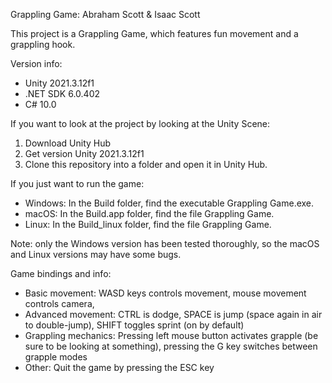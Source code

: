 Grappling Game: Abraham Scott & Isaac Scott

This project is a Grappling Game, which features fun movement and a grappling hook.

Version info:
- Unity 2021.3.12f1
- .NET SDK 6.0.402
- C# 10.0

If you want to look at the project by looking at the Unity Scene:
1. Download Unity Hub
2. Get version Unity 2021.3.12f1
3. Clone this repository into a folder and open it in Unity Hub.

If you just want to run the game:

- Windows: In the Build folder, find the executable Grappling Game.exe.
- macOS: In the Build.app folder, find the file Grappling Game.
- Linux: In the Build_linux folder, find the file Grappling Game.

Note: only the Windows version has been tested thoroughly, so the macOS and Linux versions may have some bugs.

Game bindings and info:
- Basic movement: WASD keys controls movement, mouse movement controls camera, 
- Advanced movement: CTRL is dodge, SPACE is jump (space again in air to double-jump), SHIFT toggles sprint (on by default)
- Grappling mechanics: Pressing left mouse button activates grapple (be sure to be looking at something), pressing the G key switches between grapple modes
- Other: Quit the game by pressing the ESC key
